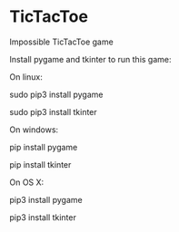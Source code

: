 # TicTacToe
Impossible TicTacToe game


Install pygame and tkinter to run this game:

On linux:

sudo pip3 install pygame

sudo pip3 install tkinter

On windows:

pip install pygame

pip install tkinter

On OS X:

pip3 install pygame

pip3 install tkinter
